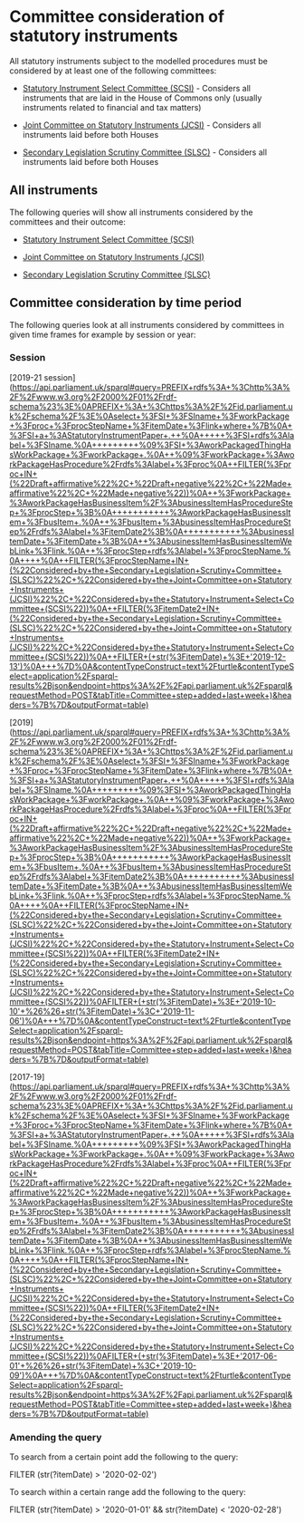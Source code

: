 # Committee consideration of statutory instruments

All statutory instruments subject to the modelled procedures must be considered by at least one of the following committees:

* [Statutory Instrument Select Committee (SCSI)](https://committees.parliament.uk/committee/149/statutory-instruments-select-committee) - Considers all instruments that are laid in the House of Commons only (usually instruments related to financial and tax matters)

* [Joint Committee on Statutory Instruments (JCSI)](https://committees.parliament.uk/committee/148/statutory-instruments-joint-committee/) - Considers all instruments laid before both Houses

* [Secondary Legislation Scrutiny Committee (SLSC)](https://committees.parliament.uk/committee/255/secondary-legislation-scrutiny-committee/) - Considers all instruments laid before both Houses 

## All instruments

The following queries will show all instruments considered by the committees and their outcome:

* [Statutory Instrument Select Committee (SCSI)](https://api.parliament.uk/sparql#query=PREFIX+rdfs%3A+%3Chttp%3A%2F%2Fwww.w3.org%2F2000%2F01%2Frdf-schema%23%3E%0APREFIX+%3A+%3Chttps%3A%2F%2Fid.parliament.uk%2Fschema%2F%3E%0Aselect+distinct+%3FSI+%3FSIname+%3FworkPackage+%3Fproc+%3FprocStepName+%3FitemDate+%3FprocStepName2++%3FitemDate1+where+%7B%0A+%3FSI+a+%3AStatutoryInstrumentPaper+.++%0A+++++%3FSI+rdfs%3Alabel+%3FSIname+.%0A%09%3FSI+%3AworkPackagedThingHasWorkPackage+%3FworkPackage+.%0A++%09%3FworkPackage+%3AworkPackageHasProcedure%2Frdfs%3Alabel+%3Fproc.%0A++%3FworkPackage+%3AworkPackageHasBusinessItem%2F%3AbusinessItemHasProcedureStep+%3FprocStep+%3B%0A+++++++++++%3AworkPackageHasBusinessItem+%3FbusItem+.%0A++%3FbusItem+%3AbusinessItemHasProcedureStep%2Frdfs%3Alabel+%3FitemDate2%3B%0A+++++++++++%3AbusinessItemDate+%3FitemDate+.%0A++%3FprocStep+rdfs%3Alabel+%3FprocStepName.%0A+%7B%3FworkPackage+%3AworkPackageHasBusinessItem%2F%3AbusinessItemHasProcedureStep+%3FprocStep2+%3B%0A+++++++++++%3AworkPackageHasBusinessItem+%3FbusItem2+.%0A++%3FbusItem2+%3AbusinessItemHasProcedureStep%2Frdfs%3Alabel+%3FitemDate3%3B%0A+++++++++++%3AbusinessItemDate+%3FitemDate1+.%0A++++%3FprocStep2+rdfs%3Alabel+%3FprocStepName2+.+%0A++++FILTER(%3FprocStepName2+IN+(%22Concerns+raised+by+the+Select+Committee+on+Statutory+Instruments+(SCSI)%22%2C+%22No+concerns+raised+by+the+Select+Committee+on+Statutory+Instruments+(SCSI)%22))%0A++++FILTER(%3FitemDate3+IN+(%22Concerns+raised+by+the+Select+Committee+on+Statutory+Instruments+(SCSI)%22%2C+%22No+concerns+raised+by+the+Select+Committee+on+Statutory+Instruments+(SCSI)%22))%0A++++%0A++%7D%0A++FILTER(%3FprocStepName+IN+(%22Laid+before+the+House+of+Commons%22))%0A++FILTER(%3FitemDate2+IN+(%22Laid+before+the+House+of+Commons%22))%0A++%0A++%0A%7D&contentTypeConstruct=text%2Fturtle&contentTypeSelect=application%2Fsparql-results%2Bjson&endpoint=https%3A%2F%2Fapi.parliament.uk%2Fsparql&requestMethod=POST&tabTitle=SCSI+consideration+(ALL)&headers=%7B%7D&outputFormat=table)

* [Joint Committee on Statutory Instruments (JCSI)](https://api.parliament.uk/sparql#query=PREFIX+rdfs%3A+%3Chttp%3A%2F%2Fwww.w3.org%2F2000%2F01%2Frdf-schema%23%3E%0APREFIX+%3A+%3Chttps%3A%2F%2Fid.parliament.uk%2Fschema%2F%3E%0Aselect+distinct+%3FSI+%3FSIname+%3FworkPackage+%3Fproc+%3FprocStepName+%3FitemDate+%3FprocStepName2++%3FitemDate1+where+%7B%0A+%3FSI+a+%3AStatutoryInstrumentPaper+.++%0A+++++%3FSI+rdfs%3Alabel+%3FSIname+.%0A%09%3FSI+%3AworkPackagedThingHasWorkPackage+%3FworkPackage+.%0A++%09%3FworkPackage+%3AworkPackageHasProcedure%2Frdfs%3Alabel+%3Fproc.%0A++%3FworkPackage+%3AworkPackageHasBusinessItem%2F%3AbusinessItemHasProcedureStep+%3FprocStep+%3B%0A+++++++++++%3AworkPackageHasBusinessItem+%3FbusItem+.%0A++%3FbusItem+%3AbusinessItemHasProcedureStep%2Frdfs%3Alabel+%3FitemDate2%3B%0A+++++++++++%3AbusinessItemDate+%3FitemDate+.%0A++%3FprocStep+rdfs%3Alabel+%3FprocStepName.%0A+%7B%3FworkPackage+%3AworkPackageHasBusinessItem%2F%3AbusinessItemHasProcedureStep+%3FprocStep2+%3B%0A+++++++++++%3AworkPackageHasBusinessItem+%3FbusItem2+.%0A++%3FbusItem2+%3AbusinessItemHasProcedureStep%2Frdfs%3Alabel+%3FitemDate3%3B%0A+++++++++++%3AbusinessItemDate+%3FitemDate1+.%0A++++%3FprocStep2+rdfs%3Alabel+%3FprocStepName2+.+%0A++++FILTER(%3FprocStepName2+IN+(+%22No+concerns+raised+by+the+Joint+Committee+on+Statutory+Instruments+(JCSI)%22%2C+%22Concerns+raised+by+the+Joint+Committee+on+Statutory+Instruments+(JCSI)%22))%0A++++FILTER(%3FitemDate3+IN+(+%22No+concerns+raised+by+the+Joint+Committee+on+Statutory+Instruments+(JCSI)%22%2C+%22Concerns+raised+by+the+Joint+Committee+on+Statutory+Instruments+(JCSI)%22))%0A++++%0A++%7D%0A++FILTER(%3FprocStepName+IN+(%22Laid+before+the+House+of+Commons%22))%0A++FILTER(%3FitemDate2+IN+(%22Laid+before+the+House+of+Commons%22))%0A++%0A++%0A%7D&contentTypeConstruct=text%2Fturtle&contentTypeSelect=application%2Fsparql-results%2Bjson&endpoint=https%3A%2F%2Fapi.parliament.uk%2Fsparql&requestMethod=POST&tabTitle=JCSI+consideration+(ALL)+&headers=%7B%7D&outputFormat=table)

* [Secondary Legislation Scrutiny Committee (SLSC)](https://api.parliament.uk/sparql#query=PREFIX+rdfs%3A+%3Chttp%3A%2F%2Fwww.w3.org%2F2000%2F01%2Frdf-schema%23%3E%0APREFIX+%3A+%3Chttps%3A%2F%2Fid.parliament.uk%2Fschema%2F%3E%0Aselect+distinct+%3FSI+%3FSIname+%3FworkPackage+%3Fproc+%3FprocStepName+%3FitemDate+%3FprocStepName2++%3FitemDate1+where+%7B%0A+%3FSI+a+%3AStatutoryInstrumentPaper+.++%0A+++++%3FSI+rdfs%3Alabel+%3FSIname+.%0A%09%3FSI+%3AworkPackagedThingHasWorkPackage+%3FworkPackage+.%0A++%09%3FworkPackage+%3AworkPackageHasProcedure%2Frdfs%3Alabel+%3Fproc.%0A++%3FworkPackage+%3AworkPackageHasBusinessItem%2F%3AbusinessItemHasProcedureStep+%3FprocStep+%3B%0A+++++++++++%3AworkPackageHasBusinessItem+%3FbusItem+.%0A++%3FbusItem+%3AbusinessItemHasProcedureStep%2Frdfs%3Alabel+%3FitemDate2%3B%0A+++++++++++%3AbusinessItemDate+%3FitemDate+.%0A++%3FprocStep+rdfs%3Alabel+%3FprocStepName.%0A+%7B%3FworkPackage+%3AworkPackageHasBusinessItem%2F%3AbusinessItemHasProcedureStep+%3FprocStep2+%3B%0A+++++++++++%3AworkPackageHasBusinessItem+%3FbusItem2+.%0A++%3FbusItem2+%3AbusinessItemHasProcedureStep%2Frdfs%3Alabel+%3FitemDate3%3B%0A+++++++++++%3AbusinessItemDate+%3FitemDate1+.%0A++++%3FprocStep2+rdfs%3Alabel+%3FprocStepName2+.+%0A++++FILTER(%3FprocStepName2+IN+(%22Noted+as+an+instrument+of+interest+by+the+Secondary+Legislation+Scrutiny+Committee+(SLSC)%22%2C+%22No+concerns+raised+by+the+Secondary+Legislation+Scrutiny+Committee+(SLSC)%22%2C+%22Concerns+raised+by+the+Secondary+Legislation+Scrutiny+Committee+(SLSC)%22))%0A++++FILTER(%3FitemDate3+IN+(%22Noted+as+an+instrument+of+interest+by+the+Secondary+Legislation+Scrutiny+Committee+(SLSC)%22%2C+%22No+concerns+raised+by+the+Secondary+Legislation+Scrutiny+Committee+(SLSC)%22%2C+%22Concerns+raised+by+the+Secondary+Legislation+Scrutiny+Committee+(SLSC)%22))%0A++++%0A++%7D%0A++FILTER(%3FprocStepName+IN+(%22Laid+before+the+House+of+Commons%22))%0A++FILTER(%3FitemDate2+IN+(%22Laid+before+the+House+of+Commons%22))%0A++%0A++%0A%7D&contentTypeConstruct=text%2Fturtle&contentTypeSelect=application%2Fsparql-results%2Bjson&endpoint=https%3A%2F%2Fapi.parliament.uk%2Fsparql&requestMethod=POST&tabTitle=SLSC+consideration+(ALL)&headers=%7B%7D&outputFormat=table)

## Committee consideration by time period

The following queries look at all instruments considered by committees in given time frames for example by session or year:

### Session

[2019-21 session](https://api.parliament.uk/sparql#query=PREFIX+rdfs%3A+%3Chttp%3A%2F%2Fwww.w3.org%2F2000%2F01%2Frdf-schema%23%3E%0APREFIX+%3A+%3Chttps%3A%2F%2Fid.parliament.uk%2Fschema%2F%3E%0Aselect+%3FSI+%3FSIname+%3FworkPackage+%3Fproc+%3FprocStepName+%3FitemDate+%3Flink+where+%7B%0A+%3FSI+a+%3AStatutoryInstrumentPaper+.++%0A+++++%3FSI+rdfs%3Alabel+%3FSIname.%0A+++++++++%09%3FSI+%3AworkPackagedThingHasWorkPackage+%3FworkPackage+.%0A++%09%3FworkPackage+%3AworkPackageHasProcedure%2Frdfs%3Alabel+%3Fproc%0A++FILTER(%3Fproc+IN+(%22Draft+affirmative%22%2C+%22Draft+negative%22%2C+%22Made+affirmative%22%2C+%22Made+negative%22))%0A++%3FworkPackage+%3AworkPackageHasBusinessItem%2F%3AbusinessItemHasProcedureStep+%3FprocStep+%3B%0A+++++++++++%3AworkPackageHasBusinessItem+%3FbusItem+.%0A++%3FbusItem+%3AbusinessItemHasProcedureStep%2Frdfs%3Alabel+%3FitemDate2%3B%0A+++++++++++%3AbusinessItemDate+%3FitemDate+%3B%0A++%3AbusinessItemHasBusinessItemWebLink+%3Flink.%0A++%3FprocStep+rdfs%3Alabel+%3FprocStepName.%0A++++%0A++FILTER(%3FprocStepName+IN+(%22Considered+by+the+Secondary+Legislation+Scrutiny+Committee+(SLSC)%22%2C+%22Considered+by+the+Joint+Committee+on+Statutory+Instruments+(JCSI)%22%2C+%22Considered+by+the+Statutory+Instrument+Select+Committee+(SCSI%22))%0A++FILTER(%3FitemDate2+IN+(%22Considered+by+the+Secondary+Legislation+Scrutiny+Committee+(SLSC)%22%2C+%22Considered+by+the+Joint+Committee+on+Statutory+Instruments+(JCSI)%22%2C+%22Considered+by+the+Statutory+Instrument+Select+Committee+(SCSI%22))%0A++FILTER+(+str(%3FitemDate)+%3E+'2019-12-13')%0A+++%7D%0A&contentTypeConstruct=text%2Fturtle&contentTypeSelect=application%2Fsparql-results%2Bjson&endpoint=https%3A%2F%2Fapi.parliament.uk%2Fsparql&requestMethod=POST&tabTitle=Committee+step+added+last+week+)&headers=%7B%7D&outputFormat=table)

[2019](https://api.parliament.uk/sparql#query=PREFIX+rdfs%3A+%3Chttp%3A%2F%2Fwww.w3.org%2F2000%2F01%2Frdf-schema%23%3E%0APREFIX+%3A+%3Chttps%3A%2F%2Fid.parliament.uk%2Fschema%2F%3E%0Aselect+%3FSI+%3FSIname+%3FworkPackage+%3Fproc+%3FprocStepName+%3FitemDate+%3Flink+where+%7B%0A+%3FSI+a+%3AStatutoryInstrumentPaper+.++%0A+++++%3FSI+rdfs%3Alabel+%3FSIname.%0A+++++++++%09%3FSI+%3AworkPackagedThingHasWorkPackage+%3FworkPackage+.%0A++%09%3FworkPackage+%3AworkPackageHasProcedure%2Frdfs%3Alabel+%3Fproc%0A++FILTER(%3Fproc+IN+(%22Draft+affirmative%22%2C+%22Draft+negative%22%2C+%22Made+affirmative%22%2C+%22Made+negative%22))%0A++%3FworkPackage+%3AworkPackageHasBusinessItem%2F%3AbusinessItemHasProcedureStep+%3FprocStep+%3B%0A+++++++++++%3AworkPackageHasBusinessItem+%3FbusItem+.%0A++%3FbusItem+%3AbusinessItemHasProcedureStep%2Frdfs%3Alabel+%3FitemDate2%3B%0A+++++++++++%3AbusinessItemDate+%3FitemDate+%3B%0A++%3AbusinessItemHasBusinessItemWebLink+%3Flink.%0A++%3FprocStep+rdfs%3Alabel+%3FprocStepName.%0A++++%0A++FILTER(%3FprocStepName+IN+(%22Considered+by+the+Secondary+Legislation+Scrutiny+Committee+(SLSC)%22%2C+%22Considered+by+the+Joint+Committee+on+Statutory+Instruments+(JCSI)%22%2C+%22Considered+by+the+Statutory+Instrument+Select+Committee+(SCSI%22))%0A++FILTER(%3FitemDate2+IN+(%22Considered+by+the+Secondary+Legislation+Scrutiny+Committee+(SLSC)%22%2C+%22Considered+by+the+Joint+Committee+on+Statutory+Instruments+(JCSI)%22%2C+%22Considered+by+the+Statutory+Instrument+Select+Committee+(SCSI%22))%0AFILTER+(+str(%3FitemDate)+%3E+'2019-10-10'+%26%26+str(%3FitemDate)+%3C+'2019-11-06')%0A+++%7D%0A&contentTypeConstruct=text%2Fturtle&contentTypeSelect=application%2Fsparql-results%2Bjson&endpoint=https%3A%2F%2Fapi.parliament.uk%2Fsparql&requestMethod=POST&tabTitle=Committee+step+added+last+week+)&headers=%7B%7D&outputFormat=table) 

[2017-19](https://api.parliament.uk/sparql#query=PREFIX+rdfs%3A+%3Chttp%3A%2F%2Fwww.w3.org%2F2000%2F01%2Frdf-schema%23%3E%0APREFIX+%3A+%3Chttps%3A%2F%2Fid.parliament.uk%2Fschema%2F%3E%0Aselect+%3FSI+%3FSIname+%3FworkPackage+%3Fproc+%3FprocStepName+%3FitemDate+%3Flink+where+%7B%0A+%3FSI+a+%3AStatutoryInstrumentPaper+.++%0A+++++%3FSI+rdfs%3Alabel+%3FSIname.%0A+++++++++%09%3FSI+%3AworkPackagedThingHasWorkPackage+%3FworkPackage+.%0A++%09%3FworkPackage+%3AworkPackageHasProcedure%2Frdfs%3Alabel+%3Fproc%0A++FILTER(%3Fproc+IN+(%22Draft+affirmative%22%2C+%22Draft+negative%22%2C+%22Made+affirmative%22%2C+%22Made+negative%22))%0A++%3FworkPackage+%3AworkPackageHasBusinessItem%2F%3AbusinessItemHasProcedureStep+%3FprocStep+%3B%0A+++++++++++%3AworkPackageHasBusinessItem+%3FbusItem+.%0A++%3FbusItem+%3AbusinessItemHasProcedureStep%2Frdfs%3Alabel+%3FitemDate2%3B%0A+++++++++++%3AbusinessItemDate+%3FitemDate+%3B%0A++%3AbusinessItemHasBusinessItemWebLink+%3Flink.%0A++%3FprocStep+rdfs%3Alabel+%3FprocStepName.%0A++++%0A++FILTER(%3FprocStepName+IN+(%22Considered+by+the+Secondary+Legislation+Scrutiny+Committee+(SLSC)%22%2C+%22Considered+by+the+Joint+Committee+on+Statutory+Instruments+(JCSI)%22%2C+%22Considered+by+the+Statutory+Instrument+Select+Committee+(SCSI%22))%0A++FILTER(%3FitemDate2+IN+(%22Considered+by+the+Secondary+Legislation+Scrutiny+Committee+(SLSC)%22%2C+%22Considered+by+the+Joint+Committee+on+Statutory+Instruments+(JCSI)%22%2C+%22Considered+by+the+Statutory+Instrument+Select+Committee+(SCSI%22))%0AFILTER+(+str(%3FitemDate)+%3E+'2017-06-01'+%26%26+str(%3FitemDate)+%3C+'2019-10-09')%0A+++%7D%0A&contentTypeConstruct=text%2Fturtle&contentTypeSelect=application%2Fsparql-results%2Bjson&endpoint=https%3A%2F%2Fapi.parliament.uk%2Fsparql&requestMethod=POST&tabTitle=Committee+step+added+last+week+)&headers=%7B%7D&outputFormat=table) 

### Amending the query

To search from a certain point add the following to the query:

FILTER (str(?itemDate) > '2020-02-02')

To search within a certain range add the following to the query:

FILTER (str(?itemDate) > '2020-01-01' && str(?itemDate) < '2020-02-28')
